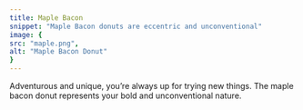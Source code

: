 ```yaml
---
title: Maple Bacon
snippet: "Maple Bacon donuts are eccentric and unconventional"
image: {
src: "maple.png",
alt: "Maple Bacon Donut"
}
---
```


Adventurous and unique, you’re always up for trying new things. The maple bacon donut represents your bold and unconventional nature.
